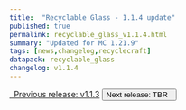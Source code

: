 ```yaml
---
title:  "Recyclable Glass - 1.1.4 update"
published: true
permalink: recyclable_glass_v1.1.4.html
summary: "Updated for MC 1.21.9"
tags: [news,changelog,recyclecraft]
datapack: recyclable_glass
changelog: v1.1.4
---
```


<div class="btn-group">
    <a href="recyclable_glass_v1.1.3.html" role="button" class="btn btn-primary"><i class="fa fa-caret-left"></i>&nbsp; Previous release: v1.1.3</a>
    <button role="button" class="btn btn-default disabled">Next release: TBR &nbsp;<i class="fa fa-caret-right"></i> </button>
</div>